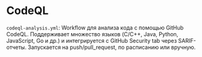 # CodeQL

`codeql-analysis.yml`: Workflow для анализа кода с помощью GitHub CodeQL. Поддерживает множество языков (C/C++, Java, Python, JavaScript, Go и др.) и интегрируется с GitHub Security tab через SARIF-отчеты. Запускается на push/pull_request, по расписанию или вручную.
